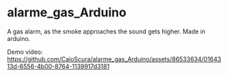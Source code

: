 # alarme_gas_Arduino
A gas alarm, as the smoke approaches the sound gets higher. Made in arduino.


Demo video:
https://github.com/CaioScura/alarme_gas_Arduino/assets/86533634/0164313d-6556-4b00-8764-1139917d3181

